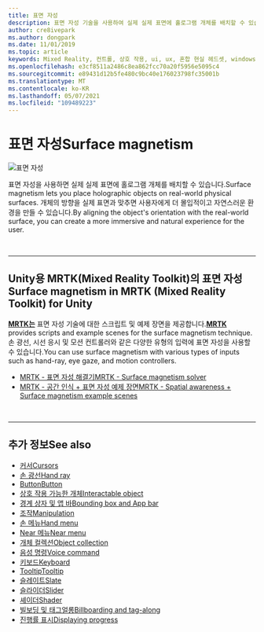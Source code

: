 ```yaml
---
title: 표면 자성
description: 표면 자성 기술을 사용하여 실제 실제 표면에 홀로그램 개체를 배치할 수 있습니다.
author: cre8ivepark
ms.author: dongpark
ms.date: 11/01/2019
ms.topic: article
keywords: Mixed Reality, 컨트롤, 상호 작용, ui, ux, 혼합 현실 헤드셋, windows mixed reality 헤드셋, 가상 현실 헤드셋, HoloLens, MRTK, Mixed Reality Toolkit, 표면 자성
ms.openlocfilehash: e3cf8511a2486c8ea862fcc70a20f5956e5095c4
ms.sourcegitcommit: e89431d12b5fe480c9bc40e176023798fc35001b
ms.translationtype: MT
ms.contentlocale: ko-KR
ms.lasthandoff: 05/07/2021
ms.locfileid: "109489223"
---
```

# <a name="surface-magnetism"></a><span data-ttu-id="b3696-104">표면 자성</span><span class="sxs-lookup"><span data-stu-id="b3696-104">Surface magnetism</span></span>

![표면 자성](images/MRTK_SurfaceMagnetism.gif)

<span data-ttu-id="b3696-106">표면 자성을 사용하면 실제 실제 표면에 홀로그램 개체를 배치할 수 있습니다.</span><span class="sxs-lookup"><span data-stu-id="b3696-106">Surface magnetism lets you place holographic objects on real-world physical surfaces.</span></span> <span data-ttu-id="b3696-107">개체의 방향을 실제 표면과 맞추면 사용자에게 더 몰입적이고 자연스러운 환경을 만들 수 있습니다.</span><span class="sxs-lookup"><span data-stu-id="b3696-107">By aligning the object's orientation with the real-world surface, you can create a more immersive and natural experience for the user.</span></span>

<br>

---

## <a name="surface-magnetism-in-mrtk-mixed-reality-toolkit-for-unity"></a><span data-ttu-id="b3696-108">Unity용 MRTK(Mixed Reality Toolkit)의 표면 자성</span><span class="sxs-lookup"><span data-stu-id="b3696-108">Surface magnetism in MRTK (Mixed Reality Toolkit) for Unity</span></span>

<span data-ttu-id="b3696-109">**[MRTK는](https://github.com/Microsoft/MixedRealityToolkit-Unity)** 표면 자성 기술에 대한 스크립트 및 예제 장면을 제공합니다.</span><span class="sxs-lookup"><span data-stu-id="b3696-109">**[MRTK](https://github.com/Microsoft/MixedRealityToolkit-Unity)** provides scripts and example scenes for the surface magnetism technique.</span></span> <span data-ttu-id="b3696-110">손 광선, 시선 응시 및 모션 컨트롤러와 같은 다양한 유형의 입력에 표면 자성을 사용할 수 있습니다.</span><span class="sxs-lookup"><span data-stu-id="b3696-110">You can use surface magnetism with various types of inputs such as hand-ray, eye gaze, and motion controllers.</span></span>

* [<span data-ttu-id="b3696-111">MRTK - 표면 자성 해결기</span><span class="sxs-lookup"><span data-stu-id="b3696-111">MRTK - Surface magnetism solver</span></span>](https://docs.microsoft.com/windows/mixed-reality/mrtk-unity/features/ux-building-blocks/solvers/solver#surfacemagnetism)
* [<span data-ttu-id="b3696-112">MRTK - 공간 인식 + 표면 자성 예제 장면</span><span class="sxs-lookup"><span data-stu-id="b3696-112">MRTK - Spatial awareness + Surface magnetism example scenes</span></span>](https://github.com/microsoft/MixedRealityToolkit-Unity/blob/main/Assets/MRTK/Examples/Demos/Solvers/Scenes/SurfaceMagnetismSpatialAwarenessExample.unity)

<br>

---

## <a name="see-also"></a><span data-ttu-id="b3696-113">추가 정보</span><span class="sxs-lookup"><span data-stu-id="b3696-113">See also</span></span>

* [<span data-ttu-id="b3696-114">커서</span><span class="sxs-lookup"><span data-stu-id="b3696-114">Cursors</span></span>](cursors.md)
* [<span data-ttu-id="b3696-115">손 광선</span><span class="sxs-lookup"><span data-stu-id="b3696-115">Hand ray</span></span>](point-and-commit.md)
* [<span data-ttu-id="b3696-116">Button</span><span class="sxs-lookup"><span data-stu-id="b3696-116">Button</span></span>](button.md)
* [<span data-ttu-id="b3696-117">상호 작용 가능한 개체</span><span class="sxs-lookup"><span data-stu-id="b3696-117">Interactable object</span></span>](interactable-object.md)
* [<span data-ttu-id="b3696-118">경계 상자 및 앱 바</span><span class="sxs-lookup"><span data-stu-id="b3696-118">Bounding box and App bar</span></span>](app-bar-and-bounding-box.md)
* [<span data-ttu-id="b3696-119">조작</span><span class="sxs-lookup"><span data-stu-id="b3696-119">Manipulation</span></span>](direct-manipulation.md)
* [<span data-ttu-id="b3696-120">손 메뉴</span><span class="sxs-lookup"><span data-stu-id="b3696-120">Hand menu</span></span>](hand-menu.md)
* [<span data-ttu-id="b3696-121">Near 메뉴</span><span class="sxs-lookup"><span data-stu-id="b3696-121">Near menu</span></span>](near-menu.md)
* [<span data-ttu-id="b3696-122">개체 컬렉션</span><span class="sxs-lookup"><span data-stu-id="b3696-122">Object collection</span></span>](object-collection.md)
* [<span data-ttu-id="b3696-123">음성 명령</span><span class="sxs-lookup"><span data-stu-id="b3696-123">Voice command</span></span>](voice-input.md)
* [<span data-ttu-id="b3696-124">키보드</span><span class="sxs-lookup"><span data-stu-id="b3696-124">Keyboard</span></span>](keyboard.md)
* [<span data-ttu-id="b3696-125">Tooltip</span><span class="sxs-lookup"><span data-stu-id="b3696-125">Tooltip</span></span>](tooltip.md)
* [<span data-ttu-id="b3696-126">슬레이트</span><span class="sxs-lookup"><span data-stu-id="b3696-126">Slate</span></span>](slate.md)
* [<span data-ttu-id="b3696-127">슬라이더</span><span class="sxs-lookup"><span data-stu-id="b3696-127">Slider</span></span>](slider.md)
* [<span data-ttu-id="b3696-128">셰이더</span><span class="sxs-lookup"><span data-stu-id="b3696-128">Shader</span></span>](shader.md)
* [<span data-ttu-id="b3696-129">빌보딩 및 태그얼롱</span><span class="sxs-lookup"><span data-stu-id="b3696-129">Billboarding and tag-along</span></span>](billboarding-and-tag-along.md)
* [<span data-ttu-id="b3696-130">진행률 표시</span><span class="sxs-lookup"><span data-stu-id="b3696-130">Displaying progress</span></span>](progress.md)
